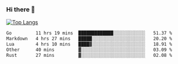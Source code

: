 ### Hi there 👋

<!--
**3Xpl0it3r/3Xpl0it3r** is a ✨ _special_ ✨ repository because its `README.md` (this file) appears on your GitHub profile.

Here are some ideas to get you started:

- 🔭 I’m currently working on ...
- 🌱 I’m currently learning ...
- 👯 I’m looking to collaborate on ...
- 🤔 I’m looking for help with ...
- 💬 Ask me about ...
- 📫 How to reach me: ...
- 😄 Pronouns: ...
- ⚡ Fun fact: ...
-->


[![Top Langs](https://github-readme-stats.vercel.app/api/top-langs/?username=3Xpl0it3r&layout=compact)](https://github.com/3Xpl0it3r/3Xpl0it3r)

<!--START_SECTION:waka-->

```txt
Go         11 hrs 19 mins  █████████████░░░░░░░░░░░░   51.37 %
Markdown   4 hrs 27 mins   █████░░░░░░░░░░░░░░░░░░░░   20.20 %
Lua        4 hrs 10 mins   ████▓░░░░░░░░░░░░░░░░░░░░   18.91 %
Other      40 mins         ▓░░░░░░░░░░░░░░░░░░░░░░░░   03.09 %
Rust       27 mins         ▓░░░░░░░░░░░░░░░░░░░░░░░░   02.08 %
```

<!--END_SECTION:waka-->
